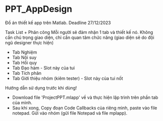 # PPT_AppDesign
Đồ án thiết kế app trên Matlab. Deadline 27/12/2023

Task List + Phân công
Mỗi người sẽ đảm nhận 1 tab và thiết kế nó. Không cần chú trọng giao diện, chỉ cần quan tâm chức năng (giao diện sẽ do đội ngũ designer thực hiện)
-  Tab Nghiệm
-  Tab Nội suy
-  Tab Hồi quy
-  Tab Đạo hàm - Slot này của tui
-  Tab Tích phân 
-  Tab Giới thiệu nhóm (kiêm tester) - Slot này của tui nốt

Hướng dẫn sử dụng trước khi dùng!
- Download file 'ProjectPPT.mlapp' về và thực hiện lập trình trên phần tab của mình.
- Sau khi xong, Copy đoạn Code Callbacks của riêng mình, paste vào file notepad. Gửi vào nhóm (gửi file Notepad và file mplapp).
